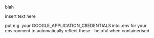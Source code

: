 blah

insert text here


put e.g. your GOOGLE_APPLICATION_CREDENTIALS into .env for your environment to automatically reflect these - helpful when containerised
